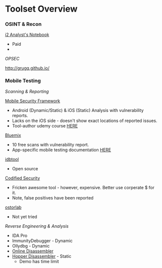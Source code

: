 # Toolset Overview

### OSINT & Recon

[i2 Analyst's Notebook](http://www-03.ibm.com/software/products/en/analysts-notebook)
* Paid
* 

*OPSEC*

http://grugq.github.io/

### Mobile Testing

*Scanning & Reporting*

[Mobile Security Framework](https://github.com/ajinabraham/Mobile-Security-Framework-MobSF)
* Android (Dynamic/Static) & iOS (Static) Analysis with vulnerability reports. 
* Lacks on the iOS side - doesn't show exact locations of reported issues.
* Tool-author udemy course [HERE](https://www.udemy.com/automated-mobile-application-security-assessment-with-mobsf/)

[Bluemix](https://console.ng.bluemix.net/)
* 10 free scans with vulnerability report.
* App-specific mobile testing documentation [HERE](https://new-console.ng.bluemix.net/docs/services/ApplicationSecurityonCloud/appseccloud_scanning_mobile.html#Tool)

[idbtool](https://www.idbtool.com/)
* Open source

[Codified Security](https://codifiedsecurity.com/)
* Fricken awesome tool - however, expensive. Better use corperate $ for it.
* Note, false positives have been reported

[ostorlab](https://www.ostorlab.co/)
* Not yet tried


*Reverse Engineering & Analysis*

* IDA Pro
* ImmunityDebugger - Dynamic
* Ollydbg - Dynamic
* [Online Disassembler](https://www.onlinedisassembler.com/static/home/)
* [Hopper Disassembler](https://www.hopperapp.com/) - Static
  * Demo has time limit
 





